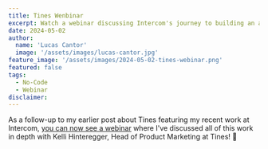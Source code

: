 ```yaml
---
title: Tines Wenbinar
excerpt: Watch a webinar discussing Intercom's journey to building an automation center of excellence using Tines.
date: 2024-05-02
author:
  name: 'Lucas Cantor'
  image: '/assets/images/lucas-cantor.jpg'
feature_image: '/assets/images/2024-05-02-tines-webinar.png'
featured: false
tags:
  - No-Code
  - Webinar
disclaimer:
---
```


As a follow-up to my earlier post about Tines featuring my recent work at Intercom, [you can now see a webinar](https://www.tines.com/webinars/intercom-s-journey-to-an-automation-center-of-excellence) where I've discussed all of this work in depth with Kelli Hinteregger, Head of Product Marketing at Tines! 🎉
